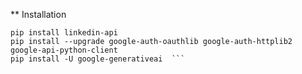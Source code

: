 ** Installation

```pip install streamlit  
pip install linkedin-api  
pip install --upgrade google-auth-oauthlib google-auth-httplib2 google-api-python-client  
pip install -U google-generativeai  ```

